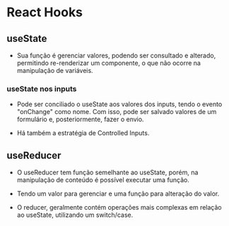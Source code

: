# React Hooks

## useState

- Sua função é gerenciar valores, podendo ser consultado e alterado, permitindo re-renderizar um componente, o que não ocorre na manipulação de variáveis.

### useState nos inputs

- Pode ser conciliado o useState aos valores dos inputs, tendo o evento "onChange" como nome. Com isso, pode ser salvado valores de um formulário e, posteriormente, fazer o envio.

- Há também a estratégia de Controlled Inputs.

## useReducer

- O useReducer tem função semelhante ao useState, porém, na manipulação de conteúdo é possível executar uma função.

- Tendo um valor para gerenciar e uma função para alteração do valor.

- O reducer, geralmente contém operações mais complexas em relação ao useState, utilizando um switch/case.
